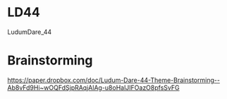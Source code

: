 # LD44
LudumDare_44

# Brainstorming
https://paper.dropbox.com/doc/Ludum-Dare-44-Theme-Brainstorming--Ab8vFd9Hi~wOQFdSjpRAqjAlAg-u8oHalJIFOazO8pfsSvFG

